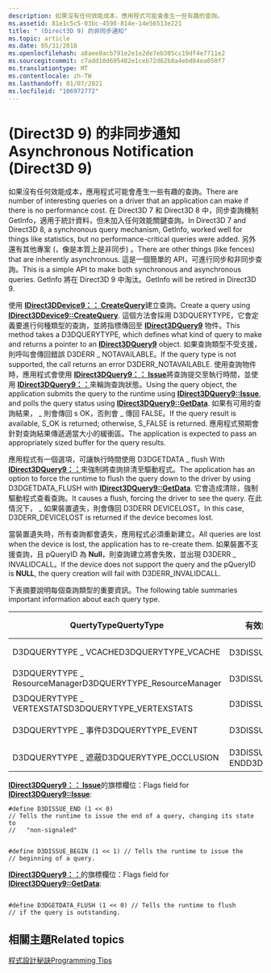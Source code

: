 ```yaml
---
description: 如果沒有任何效能成本，應用程式可能會產生一些有趣的查詢。
ms.assetid: 81e1c5c5-03bc-4598-814e-14e56513e221
title: " (Direct3D 9) 的非同步通知"
ms.topic: article
ms.date: 05/31/2018
ms.openlocfilehash: a8aee8acb791e2e1e2de7eb305cc19df4e7711e2
ms.sourcegitcommit: c7add10d695482e1ceb72d62b8a4ebd84ea050f7
ms.translationtype: MT
ms.contentlocale: zh-TW
ms.lasthandoff: 01/07/2021
ms.locfileid: "106972772"
---
```

# <a name="asynchronous-notification-direct3d-9"></a><span data-ttu-id="c7a9b-103"> (Direct3D 9) 的非同步通知</span><span class="sxs-lookup"><span data-stu-id="c7a9b-103">Asynchronous Notification (Direct3D 9)</span></span>

<span data-ttu-id="c7a9b-104">如果沒有任何效能成本，應用程式可能會產生一些有趣的查詢。</span><span class="sxs-lookup"><span data-stu-id="c7a9b-104">There are number of interesting queries on a driver that an application can make if there is no performance cost.</span></span> <span data-ttu-id="c7a9b-105">在 Direct3D 7 和 Direct3D 8 中，同步查詢機制 GetInfo，適用于統計資料，但未加入任何效能關鍵查詢。</span><span class="sxs-lookup"><span data-stu-id="c7a9b-105">In Direct3D 7 and Direct3D 8, a synchronous query mechanism, GetInfo, worked well for things like statistics, but no performance-critical queries were added.</span></span> <span data-ttu-id="c7a9b-106">另外還有其他專案 (，像是本質上是非同步) 。</span><span class="sxs-lookup"><span data-stu-id="c7a9b-106">There are other things (like fences) that are inherently asynchronous.</span></span> <span data-ttu-id="c7a9b-107">這是一個簡單的 API，可進行同步和非同步查詢。</span><span class="sxs-lookup"><span data-stu-id="c7a9b-107">This is a simple API to make both synchronous and asynchronous queries.</span></span> <span data-ttu-id="c7a9b-108">GetInfo 將在 Direct3D 9 中淘汰。</span><span class="sxs-lookup"><span data-stu-id="c7a9b-108">GetInfo will be retired in Direct3D 9.</span></span>

<span data-ttu-id="c7a9b-109">使用 [**IDirect3DDevice9：： CreateQuery**](/windows/desktop/api)建立查詢。</span><span class="sxs-lookup"><span data-stu-id="c7a9b-109">Create a query using [**IDirect3DDevice9::CreateQuery**](/windows/desktop/api).</span></span> <span data-ttu-id="c7a9b-110">這個方法會採用 D3DQUERYTYPE，它會定義要進行何種類型的查詢，並將指標傳回至 [**IDirect3DQuery9**](/windows/desktop/api) 物件。</span><span class="sxs-lookup"><span data-stu-id="c7a9b-110">This method takes a D3DQUERYTYPE, which defines what kind of query to make and returns a pointer to an [**IDirect3DQuery9**](/windows/desktop/api) object.</span></span> <span data-ttu-id="c7a9b-111">如果查詢類型不受支援，則呼叫會傳回錯誤 D3DERR \_ NOTAVAILABLE。</span><span class="sxs-lookup"><span data-stu-id="c7a9b-111">If the query type is not supported, the call returns an error D3DERR\_NOTAVAILABLE.</span></span> <span data-ttu-id="c7a9b-112">使用查詢物件時，應用程式會使用 [**IDirect3DQuery9：： Issue**](/windows/win32/api/d3d9helper/nf-d3d9helper-idirect3dquery9-issue)將查詢提交至執行時間，並使用 [**IDirect3DQuery9：：**](/windows/win32/api/d3d9helper/nf-d3d9helper-idirect3dquery9-getdata)來輪詢查詢狀態。</span><span class="sxs-lookup"><span data-stu-id="c7a9b-112">Using the query object, the application submits the query to the runtime using [**IDirect3DQuery9::Issue**](/windows/win32/api/d3d9helper/nf-d3d9helper-idirect3dquery9-issue), and polls the query status using [**IDirect3DQuery9::GetData**](/windows/win32/api/d3d9helper/nf-d3d9helper-idirect3dquery9-getdata).</span></span> <span data-ttu-id="c7a9b-113">如果有可用的查詢結果， \_ 則會傳回 s OK，否則會 \_ 傳回 FALSE。</span><span class="sxs-lookup"><span data-stu-id="c7a9b-113">If the query result is available, S\_OK is returned; otherwise, S\_FALSE is returned.</span></span> <span data-ttu-id="c7a9b-114">應用程式預期會針對查詢結果傳遞適當大小的緩衝區。</span><span class="sxs-lookup"><span data-stu-id="c7a9b-114">The application is expected to pass an appropriately sized buffer for the query results.</span></span>

<span data-ttu-id="c7a9b-115">應用程式有一個選項，可讓執行時間使用 D3DGETDATA \_ flush With [**IDirect3DQuery9：：**](/windows/win32/api/d3d9helper/nf-d3d9helper-idirect3dquery9-getdata)來強制將查詢排清至驅動程式。</span><span class="sxs-lookup"><span data-stu-id="c7a9b-115">The application has an option to force the runtime to flush the query down to the driver by using D3DGETDATA\_FLUSH with [**IDirect3DQuery9::GetData**](/windows/win32/api/d3d9helper/nf-d3d9helper-idirect3dquery9-getdata).</span></span> <span data-ttu-id="c7a9b-116">它會造成清除，強制驅動程式查看查詢。</span><span class="sxs-lookup"><span data-stu-id="c7a9b-116">It causes a flush, forcing the driver to see the query.</span></span> <span data-ttu-id="c7a9b-117">在此情況下， \_ 如果裝置遺失，則會傳回 D3DERR DEVICELOST。</span><span class="sxs-lookup"><span data-stu-id="c7a9b-117">In this case, D3DERR\_DEVICELOST is returned if the device becomes lost.</span></span>

<span data-ttu-id="c7a9b-118">當裝置遺失時，所有查詢都會遺失，應用程式必須重新建立。</span><span class="sxs-lookup"><span data-stu-id="c7a9b-118">All queries are lost when the device is lost, the application has to re-create them.</span></span> <span data-ttu-id="c7a9b-119">如果裝置不支援查詢，且 pQueryID 為 **Null**，則查詢建立將會失敗，並出現 D3DERR \_ INVALIDCALL。</span><span class="sxs-lookup"><span data-stu-id="c7a9b-119">If the device does not support the query and the pQueryID is **NULL**, the query creation will fail with D3DERR\_INVALIDCALL.</span></span>

<span data-ttu-id="c7a9b-120">下表摘要說明每個查詢類型的重要資訊。</span><span class="sxs-lookup"><span data-stu-id="c7a9b-120">The following table summaries important information about each query type.</span></span>



| <span data-ttu-id="c7a9b-121">QuertyType</span><span class="sxs-lookup"><span data-stu-id="c7a9b-121">QuertyType</span></span>                    | <span data-ttu-id="c7a9b-122">有效的問題旗標</span><span class="sxs-lookup"><span data-stu-id="c7a9b-122">Valid issue flag</span></span>              | <span data-ttu-id="c7a9b-123">有其的緩衝區</span><span class="sxs-lookup"><span data-stu-id="c7a9b-123">GetData buffer</span></span>              | <span data-ttu-id="c7a9b-124">執行階段</span><span class="sxs-lookup"><span data-stu-id="c7a9b-124">Runtime</span></span>      | <span data-ttu-id="c7a9b-125">查詢的隱含開頭</span><span class="sxs-lookup"><span data-stu-id="c7a9b-125">Implicit beginning of query</span></span> |
|-------------------------------|-------------------------------|-----------------------------|--------------|-----------------------------|
| <span data-ttu-id="c7a9b-126">D3DQUERYTYPE \_ VCACHE</span><span class="sxs-lookup"><span data-stu-id="c7a9b-126">D3DQUERYTYPE\_VCACHE</span></span>          | <span data-ttu-id="c7a9b-127">D3DISSUE \_ 結束</span><span class="sxs-lookup"><span data-stu-id="c7a9b-127">D3DISSUE\_END</span></span>                 | <span data-ttu-id="c7a9b-128">D3DDEVINFO \_ VCACHE</span><span class="sxs-lookup"><span data-stu-id="c7a9b-128">D3DDEVINFO\_VCACHE</span></span>          | <span data-ttu-id="c7a9b-129">零售/Debug</span><span class="sxs-lookup"><span data-stu-id="c7a9b-129">Retail/Debug</span></span> | <span data-ttu-id="c7a9b-130">CreateDevice</span><span class="sxs-lookup"><span data-stu-id="c7a9b-130">CreateDevice</span></span>                |
| <span data-ttu-id="c7a9b-131">D3DQUERYTYPE \_ ResourceManager</span><span class="sxs-lookup"><span data-stu-id="c7a9b-131">D3DQUERYTYPE\_ResourceManager</span></span> | <span data-ttu-id="c7a9b-132">D3DISSUE \_ 結束</span><span class="sxs-lookup"><span data-stu-id="c7a9b-132">D3DISSUE\_END</span></span>                 | <span data-ttu-id="c7a9b-133">D3DDEVINFO \_ ResourceManager</span><span class="sxs-lookup"><span data-stu-id="c7a9b-133">D3DDEVINFO\_ResourceManager</span></span> | <span data-ttu-id="c7a9b-134">僅限 Debug</span><span class="sxs-lookup"><span data-stu-id="c7a9b-134">Debug only</span></span>   | <span data-ttu-id="c7a9b-135">存在</span><span class="sxs-lookup"><span data-stu-id="c7a9b-135">Present</span></span>                     |
| <span data-ttu-id="c7a9b-136">D3DQUERYTYPE \_ VERTEXSTATS</span><span class="sxs-lookup"><span data-stu-id="c7a9b-136">D3DQUERYTYPE\_VERTEXSTATS</span></span>     | <span data-ttu-id="c7a9b-137">D3DISSUE \_ 結束</span><span class="sxs-lookup"><span data-stu-id="c7a9b-137">D3DISSUE\_END</span></span>                 | <span data-ttu-id="c7a9b-138">D3DDEVINFO \_ D3DVERTEXSTATS</span><span class="sxs-lookup"><span data-stu-id="c7a9b-138">D3DDEVINFO\_D3DVERTEXSTATS</span></span>  | <span data-ttu-id="c7a9b-139">僅限 Debug</span><span class="sxs-lookup"><span data-stu-id="c7a9b-139">Debug only</span></span>   | <span data-ttu-id="c7a9b-140">存在</span><span class="sxs-lookup"><span data-stu-id="c7a9b-140">Present</span></span>                     |
| <span data-ttu-id="c7a9b-141">D3DQUERYTYPE \_ 事件</span><span class="sxs-lookup"><span data-stu-id="c7a9b-141">D3DQUERYTYPE\_EVENT</span></span>           | <span data-ttu-id="c7a9b-142">D3DISSUE \_ 結束</span><span class="sxs-lookup"><span data-stu-id="c7a9b-142">D3DISSUE\_END</span></span>                 | <span data-ttu-id="c7a9b-143">BOOL</span><span class="sxs-lookup"><span data-stu-id="c7a9b-143">BOOL</span></span>                        | <span data-ttu-id="c7a9b-144">零售/Debug</span><span class="sxs-lookup"><span data-stu-id="c7a9b-144">Retail/Debug</span></span> | <span data-ttu-id="c7a9b-145">CreateDevice</span><span class="sxs-lookup"><span data-stu-id="c7a9b-145">CreateDevice</span></span>                |
| <span data-ttu-id="c7a9b-146">D3DQUERYTYPE \_ 遮蔽</span><span class="sxs-lookup"><span data-stu-id="c7a9b-146">D3DQUERYTYPE\_OCCLUSION</span></span>       | <span data-ttu-id="c7a9b-147">D3DISSUE \_ BEGIN，D3DISSUE \_ END</span><span class="sxs-lookup"><span data-stu-id="c7a9b-147">D3DISSUE\_BEGIN,D3DISSUE\_END</span></span> | <span data-ttu-id="c7a9b-148">DWORD</span><span class="sxs-lookup"><span data-stu-id="c7a9b-148">DWORD</span></span>                       | <span data-ttu-id="c7a9b-149">零售/Debug</span><span class="sxs-lookup"><span data-stu-id="c7a9b-149">Retail/Debug</span></span> | <span data-ttu-id="c7a9b-150">N/A</span><span class="sxs-lookup"><span data-stu-id="c7a9b-150">N/A</span></span>                         |



 

<span data-ttu-id="c7a9b-151">[**IDirect3DQuery9：： Issue**](/windows/win32/api/d3d9helper/nf-d3d9helper-idirect3dquery9-issue)的旗標欄位：</span><span class="sxs-lookup"><span data-stu-id="c7a9b-151">Flags field for [**IDirect3DQuery9::Issue**](/windows/win32/api/d3d9helper/nf-d3d9helper-idirect3dquery9-issue):</span></span>


```
#define D3DISSUE_END (1 << 0) 
// Tells the runtime to issue the end of a query, changing its state to 
//   "non-signaled" 
```




```
 
#define D3DISSUE_BEGIN (1 << 1) // Tells the runtime to issue the 
// beginning of a query. 
```



<span data-ttu-id="c7a9b-152">[**IDirect3DQuery9：：**](/windows/win32/api/d3d9helper/nf-d3d9helper-idirect3dquery9-getdata)的旗標欄位：</span><span class="sxs-lookup"><span data-stu-id="c7a9b-152">Flags field for [**IDirect3DQuery9::GetData**](/windows/win32/api/d3d9helper/nf-d3d9helper-idirect3dquery9-getdata):</span></span>


```
 
#define D3DGETDATA_FLUSH (1 << 0) // Tells the runtime to flush 
// if the query is outstanding.
```



## <a name="related-topics"></a><span data-ttu-id="c7a9b-153">相關主題</span><span class="sxs-lookup"><span data-stu-id="c7a9b-153">Related topics</span></span>

<dl> <dt>

[<span data-ttu-id="c7a9b-154">程式設計秘訣</span><span class="sxs-lookup"><span data-stu-id="c7a9b-154">Programming Tips</span></span>](programming-tips.md)
</dt> </dl>

 

 
